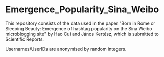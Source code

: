 # Emergence_Popularity_Sina_Weibo

This repository consists of the data used in the paper "Born in Rome or Sleeping Beauty: Emergence of
hashtag popularity on the Sina Weibo microblogging site" by Hao Cui and János Kertész, which is submitted to Scientific Reports. 

Usernames/UserIDs are anonymised by random integers. 